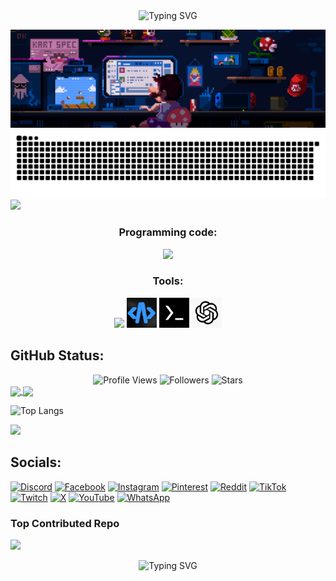 <div align="center">
  <img
  src="https://readme-typing-svg.herokuapp.com?font=Poppins&weight=600&size=40&duration=4000&pause=1000&color=6F9EFF&center=true&vCenter=true&random=false&width=700&height=70&lines=Hi+%F0%9F%91%8B+I'm+Tarna+Wijaya;I+live+in+Indramayu;I+love+coding🥰😍❤️❤️‍🔥❤️‍🩹"
  alt="Typing SVG" />
</div>


![](assets/coding.gif)
![](assets/TarnaWijaya-contribution.svg)
![](https://quotes-github-readme.vercel.app/api?type=horizontal&theme=dark)
<div align="center">
<h3>Programming code:</h3>
  <img src="https://skillicons.dev/icons?i=python,bash,html,css,js,cpp,java" />
<h3> Tools:</h3>
  <img src="https://skillicons.dev/icons?i=github" />
  <img
  src="https://github.com/TarnaWijaya/TarnaWijaya/blob/2655e6d007250df96fd87a9e80e06948c84dfcbb/img/icon-acode.png"
  alt="acode" width="48" height="48" />
  <img
  src="https://github.com/TarnaWijaya/TarnaWijaya/blob/f81e8d6e0994b80b7961700ff3d48bfd44a5fa3d/img/icon-termux.png"
  alt="termux" width="48" height="48" />
  <img
  src="https://github.com/TarnaWijaya/TarnaWijaya/blob/89885e7091e7f613252d11ef1401f854e478a316/img/icon-chatgpt.png"
  alt="chatgpt" width="48" height="48" />
</div>

## GitHub Status:
<div style="text-align: center;">
  <img src="https://komarev.com/ghpvc/?username=TarnaWijaya&style=for-the-badge&color=6F9EFF" alt="Profile Views"/>
  <img src="https://img.shields.io/github/followers/TarnaWijaya?style=for-the-badge&color=6F9EFF" alt="Followers"/>
  <img src="https://img.shields.io/github/stars/TarnaWijaya?style=for-the-badge&color=6F9EFF" alt="Stars"/>
</div>

<a href="https://github.com/TarnaWijaya/github-readme-stats">
  <img height=200 align="center" src="https://github-readme-stats.vercel.app/api?username=TarnaWijaya&show_icons=true&theme=tokyonight" />
</a>
<a href="https://github.com/TarnaWijaya">
  <img height=200 align="center" src="https://github-readme-stats.vercel.app/api/top-langs?username=TarnaWijaya&layout=compact&langs_count=8&card_width=320&theme=tokyonight" />
</a>

![Top Langs](https://github-readme-stats.vercel.app/api/top-langs/?username=anuraghazra&layout=compact)

![](https://github-profile-trophy.vercel.app/?username=TarnaWijaya&theme=github_dark&no-frame=false&no-bg=true&margin-w=4)

## Socials:
[![Discord](https://img.shields.io/badge/Discord-%237289DA.svg?logo=discord&logoColor=white)](https://discord.gg/https://discord.gg/YcNT5ydt) [![Facebook](https://img.shields.io/badge/Facebook-%231877F2.svg?logo=Facebook&logoColor=white)](https://facebook.com/ByTarnaWijaya) [![Instagram](https://img.shields.io/badge/Instagram-%23E4405F.svg?logo=Instagram&logoColor=white)](https://instagram.com/bytarnawijaya) [![Pinterest](https://img.shields.io/badge/Pinterest-%23E60023.svg?logo=Pinterest&logoColor=white)](https://pinterest.com/tarna612010) [![Reddit](https://img.shields.io/badge/Reddit-%23FF4500.svg?logo=Reddit&logoColor=white)](https://reddit.com/user/TarnaWijaya) [![TikTok](https://img.shields.io/badge/TikTok-%23000000.svg?logo=TikTok&logoColor=white)](https://tiktok.com/@axs_tarna) [![Twitch](https://img.shields.io/badge/Twitch-%239146FF.svg?logo=Twitch&logoColor=white)](https://twitch.tv/tarnawijaya) [![X](https://img.shields.io/badge/X-black.svg?logo=X&logoColor=white)](https://x.com/TarnaWijaya_) [![YouTube](https://img.shields.io/badge/YouTube-%23FF0000.svg?logo=YouTube&logoColor=white)](https://youtube.com/@XTarnaWijaya) 
[![WhatsApp](https://img.shields.io/badge/WhatsApp-25D366?logo=whatsapp&logoColor=white&style=flat)](https://wa.me/message/UYPM2Q2UEML2C1)

### Top Contributed Repo
![](https://github-contributor-stats.vercel.app/api?username=TarnaWijaya&limit=5&theme=dark&combine_all_yearly_contributions=true)

<div align="center">
  <img src="https://readme-typing-svg.herokuapp.com?font=Poppins&weight=600&size=40&duration=4000&pause=1000&color=6F9EFF&center=true&vCenter=true&random=false&width=900&height=70&lines=I+am+busy+with+worldly+affairs;If+only+I+were+like+before;So+I+could+pray+and+repent+to+Allah+SWT" alt="Typing SVG" />
</div>